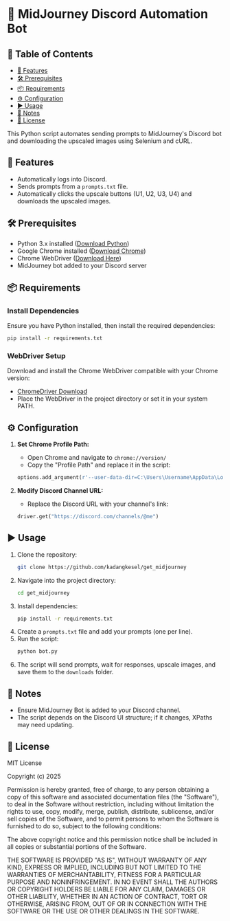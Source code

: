# 🚀 MidJourney Discord Automation Bot

## 📖 Table of Contents

- [📌 Features](#-features)
- [🛠 Prerequisites](#-prerequisites)
- [📦 Requirements](#-requirements)
- [⚙️ Configuration](#-configuration)
- [▶️ Usage](#-usage)
- [📝 Notes](#-notes)
- [📜 License](#-license)

This Python script automates sending prompts to MidJourney's Discord bot and downloading the upscaled images using Selenium and cURL.

## 📌 Features

- Automatically logs into Discord.
- Sends prompts from a `prompts.txt` file.
- Automatically clicks the upscale buttons (U1, U2, U3, U4) and downloads the upscaled images.

## 🛠 Prerequisites

- Python 3.x installed ([Download Python](https://www.python.org/downloads/))
- Google Chrome installed ([Download Chrome](https://www.google.com/chrome/))
- Chrome WebDriver ([Download Here](https://googlechromelabs.github.io/chrome-for-testing/))
- MidJourney bot added to your Discord server

## 📦 Requirements

### Install Dependencies

Ensure you have Python installed, then install the required dependencies:

```sh
pip install -r requirements.txt
```

### WebDriver Setup

Download and install the Chrome WebDriver compatible with your Chrome version:

- [ChromeDriver Download](https://googlechromelabs.github.io/chrome-for-testing/)
- Place the WebDriver in the project directory or set it in your system PATH.

## ⚙️ Configuration

1. **Set Chrome Profile Path:**

   - Open Chrome and navigate to `chrome://version/`
   - Copy the "Profile Path" and replace it in the script:

   ```python
   options.add_argument(r'--user-data-dir=C:\Users\Username\AppData\Local\Google\Chrome\User Data\Default')
   ```

2. **Modify Discord Channel URL:**

   - Replace the Discord URL with your channel's link:

   ```python
   driver.get("https://discord.com/channels/@me")
   ```

## ▶️ Usage

1. Clone the repository:
   ```sh
   git clone https://github.com/kadangkesel/get_midjourney
   ```
2. Navigate into the project directory:
   ```sh
   cd get_midjourney
   ```
3. Install dependencies:
   ```sh
   pip install -r requirements.txt
   ```
4. Create a `prompts.txt` file and add your prompts (one per line).
5. Run the script:
   ```sh
   python bot.py
   ```
6. The script will send prompts, wait for responses, upscale images, and save them to the `downloads` folder.

## 📝 Notes

- Ensure MidJourney Bot is added to your Discord channel.
- The script depends on the Discord UI structure; if it changes, XPaths may need updating.

## 📜 License

MIT License

Copyright (c) 2025

Permission is hereby granted, free of charge, to any person obtaining a copy
of this software and associated documentation files (the "Software"), to deal
in the Software without restriction, including without limitation the rights
to use, copy, modify, merge, publish, distribute, sublicense, and/or sell
copies of the Software, and to permit persons to whom the Software is
furnished to do so, subject to the following conditions:

The above copyright notice and this permission notice shall be included in all
copies or substantial portions of the Software.

THE SOFTWARE IS PROVIDED "AS IS", WITHOUT WARRANTY OF ANY KIND, EXPRESS OR
IMPLIED, INCLUDING BUT NOT LIMITED TO THE WARRANTIES OF MERCHANTABILITY,
FITNESS FOR A PARTICULAR PURPOSE AND NONINFRINGEMENT. IN NO EVENT SHALL THE
AUTHORS OR COPYRIGHT HOLDERS BE LIABLE FOR ANY CLAIM, DAMAGES OR OTHER
LIABILITY, WHETHER IN AN ACTION OF CONTRACT, TORT OR OTHERWISE, ARISING FROM,
OUT OF OR IN CONNECTION WITH THE SOFTWARE OR THE USE OR OTHER DEALINGS IN THE
SOFTWARE.

